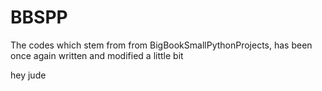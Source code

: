 # BBSPP
The codes which stem from from BigBookSmallPythonProjects, has been once again written and modified a little bit

hey jude
